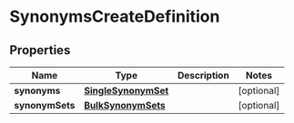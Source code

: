 # SynonymsCreateDefinition

## Properties
Name | Type | Description | Notes
------------ | ------------- | ------------- | -------------
**synonyms** | [**SingleSynonymSet**](SingleSynonymSet.md) |  |  [optional]
**synonymSets** | [**BulkSynonymSets**](BulkSynonymSets.md) |  |  [optional]
